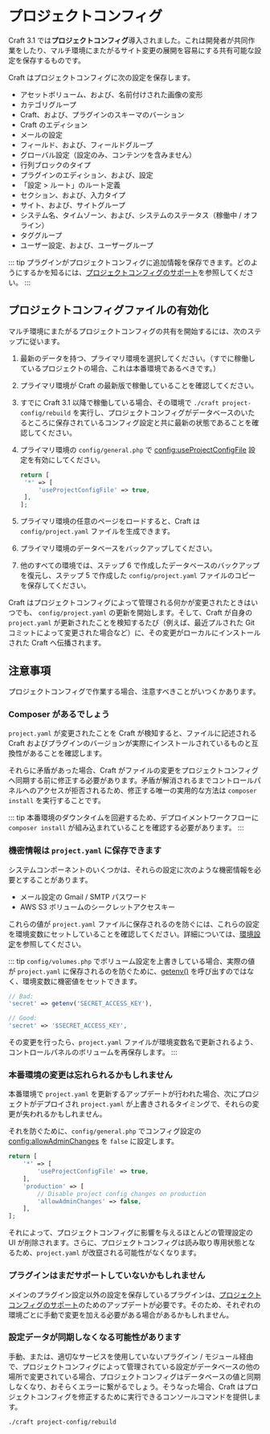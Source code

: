 # プロジェクトコンフィグ

Craft 3.1 では**プロジェクトコンフィグ**導入されました。これは開発者が共同作業をしたり、マルチ環境にまたがるサイト変更の展開を容易にする共有可能な設定を保存するものです。

Craft はプロジェクトコンフィグに次の設定を保存します。

- アセットボリューム、および、名前付けされた画像の変形
- カテゴリグループ
- Craft、および、プラグインのスキーマのバーション
- Craft のエディション
- メールの設定
- フィールド、および、フィールドグループ
- グローバル設定（設定のみ、コンテンツを含みません）
- 行列ブロックのタイプ
- プラグインのエディション、および、設定
- 「設定 > ルート」のルート定義
- セクション、および、入力タイプ
- サイト、および、サイトグループ
- システム名、タイムゾーン、および、システムのステータス（稼働中 / オフライン）
- タググループ
- ユーザー設定、および、ユーザーグループ

::: tip プラグインがプロジェクトコンフィグに追加情報を保存できます。どのようにするかを知るには、[プロジェクトコンフィグのサポート](extend/project-config.md)を参照してください。 :::

## プロジェクトコンフィグファイルの有効化

マルチ環境にまたがるプロジェクトコンフィグの共有を開始するには、次のステップに従います。

1. 最新のデータを持つ、プライマリ環境を選択してください。（すでに稼働しているプロジェクトの場合、これは本番環境であるべきです。）

2. プライマリ環境が Craft の最新版で稼働していることを確認してください。

3. すでに Craft 3.1 以降で稼働している場合、その環境で `./craft project-config/rebuild` を実行し、プロジェクトコンフィグがデータベースのいたるところに保存されているコンフィグ設定と共に最新の状態であることを確認してください。

4. プライマリ環境の `config/general.php` で <config:useProjectConfigFile> 設定を有効にしてください。

   ```php
   return [
    '*' => [
        'useProjectConfigFile' => true,
    ],
   ];
   ```

5. プライマリ環境の任意のページをロードすると、Craft は `config/project.yaml` ファイルを生成できます。

6. プライマリ環境のデータベースをバックアップしてください。

7. 他のすべての環境では、ステップ 6 で作成したデータベースのバックアップを復元し、ステップ 5 で作成した `config/project.yaml` ファイルのコピーを保存してください。

Craft はプロジェクトコンフィグによって管理される何かが変更されたときはいつでも、 `config/project.yaml` の更新を開始します。そして、Craft が自身の `project.yaml` が更新されたことを検知するたび（例えば、最近プルされた Git コミットによって変更された場合など）に、その変更がローカルにインストールされた Craft へ伝播されます。

## 注意事項

プロジェクトコンフィグで作業する場合、注意すべきことがいつくかあります。

### Composer があるでしょう

`project.yaml` が変更されたことを Craft が検知すると、ファイルに記述される Craft およびプラグインのバージョンが実際にインストールされているものと互換性があることを確認します。

それらに矛盾があった場合、Craft がファイルの変更をプロジェクトコンフィグへ同期する前に修正する必要があります。矛盾が解消されるまでコントロールパネルへのアクセスが拒否されるため、修正する唯一の実用的な方法は `composer install` を実行することです。

::: tip 本番環境のダウンタイムを回避するため、デプロイメントワークフローに `composer install` が組み込まれていることを確認する必要があります。 :::

### 機密情報は `project.yaml` に保存できます

システムコンポーネントのいくつかは、それらの設定に次のような機密情報を必要とすることがあります。

- メール設定の Gmail / SMTP パスワード
- AWS S3 ボリュームのシークレットアクセスキー

これらの値が `project.yaml` ファイルに保存されるのを防ぐには、これらの設定を環境変数にセットしていることを確認してください。詳細については、[環境設定](config/environments.md)を参照してください。

::: tip `config/volumes.php` でボリューム設定を上書きしている場合、実際の値が `project.yaml` に保存されるのを防ぐために、[getenv()](http://php.net/manual/en/function.getenv.php) を呼び出すのではなく、環境変数に機密値をセットできます。

```php
// Bad:
'secret' => getenv('SECRET_ACCESS_KEY'),

// Good:
'secret' => '$SECRET_ACCESS_KEY',
```

その変更を行ったら、`project.yaml` ファイルが環境変数名で更新されるよう、コントロールパネルのボリュームを再保存します。 :::

### 本番環境の変更は忘れられるかもしれません

本番環境で `project.yaml` を更新するアップデートが行われた場合、次にプロジェクトがデプロイされ `project.yaml` が上書きされるタイミングで、それらの変更が失われるかもしれません。

それを防ぐために、`config/general.php` でコンフィグ設定の <config:allowAdminChanges> を `false` に設定します。

```php
return [
    '*' => [
        'useProjectConfigFile' => true,
    ],
    'production' => [
        // Disable project config changes on production
        'allowAdminChanges' => false,
    ], 
];
```

それによって、プロジェクトコンフィグに影響を与えるほとんどの管理設定の UI が削除されます。さらに、プロジェクトコンフィグは読み取り専用状態となるため、`project.yaml` が改竄される可能性がなくなります。

### プラグインはまだサポートしていないかもしれません

メインのプラグイン設定以外の設定を保存しているプラグインは、[プロジェクトコンフィグのサポート](extend/project-config.md)のためのアップデートが必要です。そのため、それぞれの環境ごとに手動で変更を加える必要がある場合があるかもしれません。

### 設定データが同期しなくなる可能性があります

手動、または、適切なサービスを使用していないプラグイン / モジュール経由で、プロジェクトコンフィグによって管理されている設定がデータベースの他の場所で変更されている場合、プロジェクトコンフィグはデータベースの値と同期しなくなり、おそらくエラーに繋がるでしょう。そうなった場合、Craft はプロジェクトコンフィグを修正するために実行できるコンソールコマンドを提供します。

```bash
./craft project-config/rebuild
```